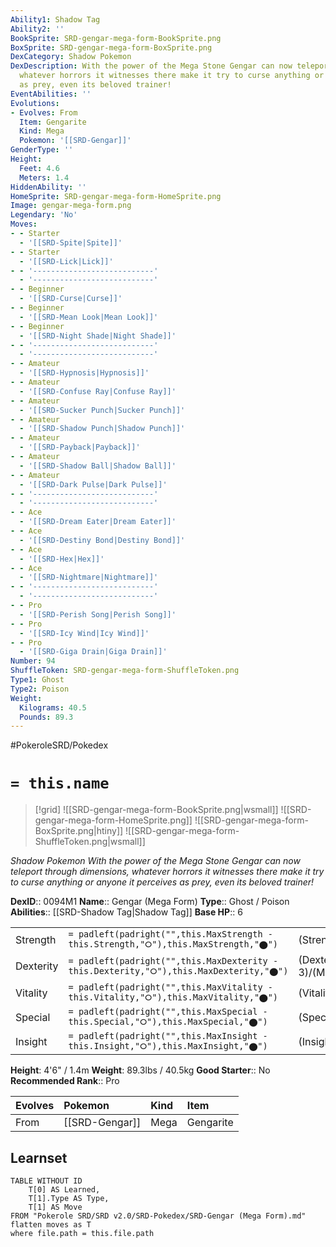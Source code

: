 ```yaml
---
Ability1: Shadow Tag
Ability2: ''
BookSprite: SRD-gengar-mega-form-BookSprite.png
BoxSprite: SRD-gengar-mega-form-BoxSprite.png
DexCategory: Shadow Pokemon
DexDescription: With the power of the Mega Stone Gengar can now teleport through dimensions,
  whatever horrors it witnesses there make it try to curse anything or anyone it perceives
  as prey, even its beloved trainer!
EventAbilities: ''
Evolutions:
- Evolves: From
  Item: Gengarite
  Kind: Mega
  Pokemon: '[[SRD-Gengar]]'
GenderType: ''
Height:
  Feet: 4.6
  Meters: 1.4
HiddenAbility: ''
HomeSprite: SRD-gengar-mega-form-HomeSprite.png
Image: gengar-mega-form.png
Legendary: 'No'
Moves:
- - Starter
  - '[[SRD-Spite|Spite]]'
- - Starter
  - '[[SRD-Lick|Lick]]'
- - '---------------------------'
  - '---------------------------'
- - Beginner
  - '[[SRD-Curse|Curse]]'
- - Beginner
  - '[[SRD-Mean Look|Mean Look]]'
- - Beginner
  - '[[SRD-Night Shade|Night Shade]]'
- - '---------------------------'
  - '---------------------------'
- - Amateur
  - '[[SRD-Hypnosis|Hypnosis]]'
- - Amateur
  - '[[SRD-Confuse Ray|Confuse Ray]]'
- - Amateur
  - '[[SRD-Sucker Punch|Sucker Punch]]'
- - Amateur
  - '[[SRD-Shadow Punch|Shadow Punch]]'
- - Amateur
  - '[[SRD-Payback|Payback]]'
- - Amateur
  - '[[SRD-Shadow Ball|Shadow Ball]]'
- - Amateur
  - '[[SRD-Dark Pulse|Dark Pulse]]'
- - '---------------------------'
  - '---------------------------'
- - Ace
  - '[[SRD-Dream Eater|Dream Eater]]'
- - Ace
  - '[[SRD-Destiny Bond|Destiny Bond]]'
- - Ace
  - '[[SRD-Hex|Hex]]'
- - Ace
  - '[[SRD-Nightmare|Nightmare]]'
- - '---------------------------'
  - '---------------------------'
- - Pro
  - '[[SRD-Perish Song|Perish Song]]'
- - Pro
  - '[[SRD-Icy Wind|Icy Wind]]'
- - Pro
  - '[[SRD-Giga Drain|Giga Drain]]'
Number: 94
ShuffleToken: SRD-gengar-mega-form-ShuffleToken.png
Type1: Ghost
Type2: Poison
Weight:
  Kilograms: 40.5
  Pounds: 89.3
---
```


#PokeroleSRD/Pokedex

# `= this.name`

> [!grid]
> ![[SRD-gengar-mega-form-BookSprite.png|wsmall]]
> ![[SRD-gengar-mega-form-HomeSprite.png]]
> ![[SRD-gengar-mega-form-BoxSprite.png|htiny]]
> ![[SRD-gengar-mega-form-ShuffleToken.png|wsmall]]


*Shadow Pokemon*
*With the power of the Mega Stone Gengar can now teleport through dimensions, whatever horrors it witnesses there make it try to curse anything or anyone it perceives as prey, even its beloved trainer!*

**DexID**:: 0094M1
**Name**:: Gengar (Mega Form)
**Type**:: Ghost / Poison
**Abilities**:: [[SRD-Shadow Tag|Shadow Tag]]
**Base HP**:: 6

|           |                                                                                        |                                          |
| --------- | -------------------------------------------------------------------------------------- | ---------------------------------------- |
| Strength  | `= padleft(padright("",this.MaxStrength - this.Strength,"⭘"),this.MaxStrength,"⬤")`    | (Strength::2)/(MaxStrength::4)   |
| Dexterity | `= padleft(padright("",this.MaxDexterity - this.Dexterity,"⭘"),this.MaxDexterity,"⬤")` | (Dexterity:: 3)/(MaxDexterity::7) |
| Vitality  | `= padleft(padright("",this.MaxVitality - this.Vitality,"⭘"),this.MaxVitality,"⬤")`    | (Vitality::2)/(MaxVitality::5)   |
| Special   | `= padleft(padright("",this.MaxSpecial - this.Special,"⭘"),this.MaxSpecial,"⬤")`       | (Special::3)/(MaxSpecial::9)     |
| Insight   | `= padleft(padright("",this.MaxInsight - this.Insight,"⭘"),this.MaxInsight,"⬤")`       | (Insight::3)/(MaxInsight::6)     |

**Height**: 4'6" / 1.4m
**Weight**: 89.3lbs / 40.5kg
**Good Starter**:: No
**Recommended Rank**:: Pro

| Evolves   | Pokemon        | Kind   | Item      |
|:----------|:---------------|:-------|:----------|
| From      | [[SRD-Gengar]] | Mega   | Gengarite |

## Learnset

```dataview
TABLE WITHOUT ID
    T[0] AS Learned,
    T[1].Type AS Type,
    T[1] AS Move
FROM "Pokerole SRD/SRD v2.0/SRD-Pokedex/SRD-Gengar (Mega Form).md"
flatten moves as T
where file.path = this.file.path
```
